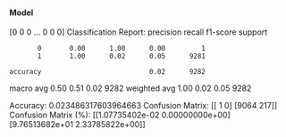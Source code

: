 #### Model
[0 0 0 ... 0 0 0]
Classification Report:
              precision    recall  f1-score   support

           0       0.00      1.00      0.00         1
           1       1.00      0.02      0.05      9281

    accuracy                           0.02      9282
   macro avg       0.50      0.51      0.02      9282
weighted avg       1.00      0.02      0.05      9282

Accuracy: 0.023486317603964663
Confusion Matrix:
[[   1    0]
 [9064  217]]
Confusion Matrix (%):
[[1.07735402e-02 0.00000000e+00]
 [9.76513682e+01 2.33785822e+00]]
